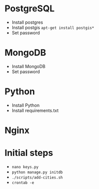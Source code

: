 # PostgreSQL

- Install postgres
- Install postgis `apt-get install postgis*`
- Set password

# MongoDB

- Install MongoDB
- Set password

# Python

- Install Python
- Install requirements.txt

# Nginx

# Initial steps

- `nano keys.py`
- `python manage.py initdb`
- `./scripts/add-cities.sh`
- `crontab -e`
